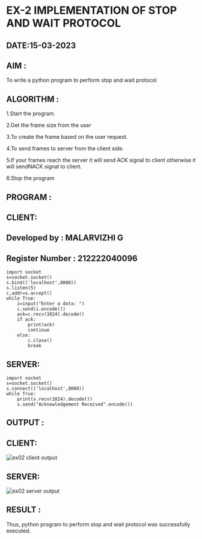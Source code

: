 # EX-2 IMPLEMENTATION OF STOP AND WAIT PROTOCOL

## DATE:15-03-2023

## AIM :

To write a python program to perform stop and wait protocol

## ALGORITHM :

1.Start the program.

2.Get the frame size from the user

3.To create the frame based on the user request.

4.To send frames to server from the client side.

5.If your frames reach the server it will send ACK signal to client otherwise it will sendNACK signal to client.

6.Stop the program

## PROGRAM :

## CLIENT:
## Developed by : MALARVIZHI G
## Register Number : 212222040096
```
import socket
s=socket.socket()
s.bind(('localhost',8000))
s.listen(5)
c,addr=s.accept()
while True:
    i=input("Enter a data: ")    
    c.send(i.encode())    
    ack=c.recv(1024).decode()    
    if ack:    
        print(ack)        
        continue        
    else:    
        c.close()        
        break
```
        
## SERVER:
```
import socket
s=socket.socket()
s.connect(('localhost',8000))
while True:
    print(s.recv(1024).decode())    
    s.send("Acknowledgement Received".encode())
```
## OUTPUT :
## CLIENT:
![ex02 client output](https://github.com/22008650/EX-2/assets/122548204/97d20c8c-72a5-486c-b5ea-55add1e989cb)
## SERVER:
![ex02 server output](https://github.com/22008650/EX-2/assets/122548204/f1b3e34a-eae5-42a2-b3a2-f96a9d70f9fc)
## RESULT :
Thus, python program to perform stop and wait protocol was successfully executed.


